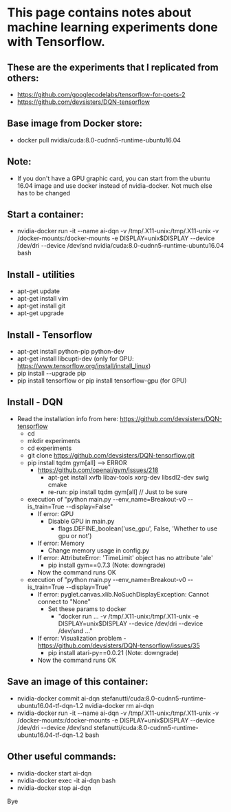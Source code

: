 # This page contains notes about machine learning experiments done with Tensorflow.

## These are the experiments that I replicated from others:

- https://github.com/googlecodelabs/tensorflow-for-poets-2
- https://github.com/devsisters/DQN-tensorflow

## Base image from Docker store:
- docker pull nvidia/cuda:8.0-cudnn5-runtime-ubuntu16.04

## Note:
- If you don't have a GPU graphic card, you can start from the ubuntu 16.04 image and use docker instead of nvidia-docker. Not much else has to be changed

## Start a container:
- nvidia-docker run -it --name ai-dqn -v /tmp/.X11-unix:/tmp/.X11-unix -v /docker-mounts:/docker-mounts -e DISPLAY=unix$DISPLAY --device /dev/dri --device /dev/snd nvidia/cuda:8.0-cudnn5-runtime-ubuntu16.04 bash

## Install - utilities
- apt-get update
- apt-get install vim
- apt-get install git
- apt-get upgrade

## Install - Tensorflow
- apt-get install python-pip python-dev
- apt-get install libcupti-dev (only for GPU: https://www.tensorflow.org/install/install_linux)
- pip install --upgrade pip
- pip install tensorflow or pip install tensorflow-gpu (for GPU)

## Install - DQN
- Read the installation info from here: https://github.com/devsisters/DQN-tensorflow
  - cd
  - mkdir experiments
  - cd experiments 
  - git clone https://github.com/devsisters/DQN-tensorflow.git
  - pip install tqdm gym[all] --> ERROR
    - https://github.com/openai/gym/issues/218
      - apt-get install xvfb libav-tools xorg-dev libsdl2-dev swig cmake
      - re-run: pip install tqdm gym[all] // Just to be sure
  - execution of "python main.py --env_name=Breakout-v0 --is_train=True --display=False"
    - If error: GPU
      - Disable GPU in main.py
        - flags.DEFINE_boolean('use_gpu', False, 'Whether to use gpu or not')
    - If error: Memory
      - Change memory usage in config.py
    - If error: AttributeError: 'TimeLimit' object has no attribute 'ale'
      - pip install gym==0.7.3 (Note: downgrade)
    - Now the command runs OK
  - execution of "python main.py --env_name=Breakout-v0 --is_train=True --display=True"
    - If error: pyglet.canvas.xlib.NoSuchDisplayException: Cannot connect to "None"
      - Set these params to docker
        - "docker run ... -v /tmp/.X11-unix:/tmp/.X11-unix -e DISPLAY=unix$DISPLAY --device /dev/dri --device /dev/snd ..."
    - If error: Visualization problem - https://github.com/devsisters/DQN-tensorflow/issues/35
      - pip install atari-py==0.0.21 (Note: downgrade)
    - Now the command runs OK

## Save an image of this container:
- nvidia-docker commit ai-dqn stefanutti/cuda:8.0-cudnn5-runtime-ubuntu16.04-tf-dqn-1.2
 nvidia-docker rm ai-dqn
- nvidia-docker run -it --name ai-dqn -v /tmp/.X11-unix:/tmp/.X11-unix -v /docker-mounts:/docker-mounts -e DISPLAY=unix$DISPLAY --device /dev/dri --device /dev/snd stefanutti/cuda:8.0-cudnn5-runtime-ubuntu16.04-tf-dqn-1.2 bash

## Other useful commands:
- nvidia-docker start ai-dqn
- nvidia-docker exec -it ai-dqn bash
- nvidia-docker stop ai-dqn

Bye
